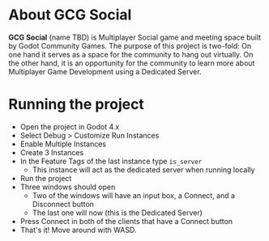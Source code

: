 # About GCG Social
**GCG Social** (name TBD) is Multiplayer Social game and meeting space built by Godot Community Games. The purpose of this project is two-fold: On one hand it serves as a space for the community to hang out virtually. On the other hand, it is an opportunity for the community to learn more about Multiplayer Game Development using a Dedicated Server.

# Running the project
- Open the project in Godot 4.x
- Select Debug > Customize Run Instances
- Enable Multiple Instances
- Create 3 Instances
- In the Feature Tags of the last instance type `is_server`
  - This instance will act as the dedicated server when running locally
- Run the project
- Three windows should open
  - Two of the windows will have an input box, a Connect, and a Disconnect button
  - The last one will now (this is the Dedicated Server)
- Press Connect in both of the clients that have a Connect button
- That's it! Move around with WASD.

